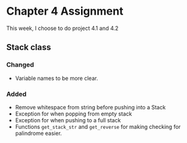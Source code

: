 
# Chapter 4 Assignment

This week, I choose to do project 4.1 and 4.2

## Stack class
### Changed 
- Variable names to be more clear.
### Added 
- Remove whitespace from string before pushing into a Stack
- Exception for when popping from empty stack
- Exception for when pushing to a full stack 
- Functions `get_stack_str` and `get_reverse` for making checking for palindrome easier. 

